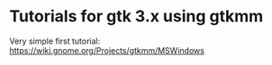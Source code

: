 # Tutorials for gtk 3.x using gtkmm
Very simple first tutorial: https://wiki.gnome.org/Projects/gtkmm/MSWindows